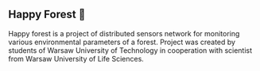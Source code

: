 ## Happy Forest 🌳

Happy forest is a project of distributed sensors network for monitoring various environmental parameters of a forest. Project was created by students of Warsaw University of Technology in cooperation with scientist from Warsaw University of Life Sciences.
